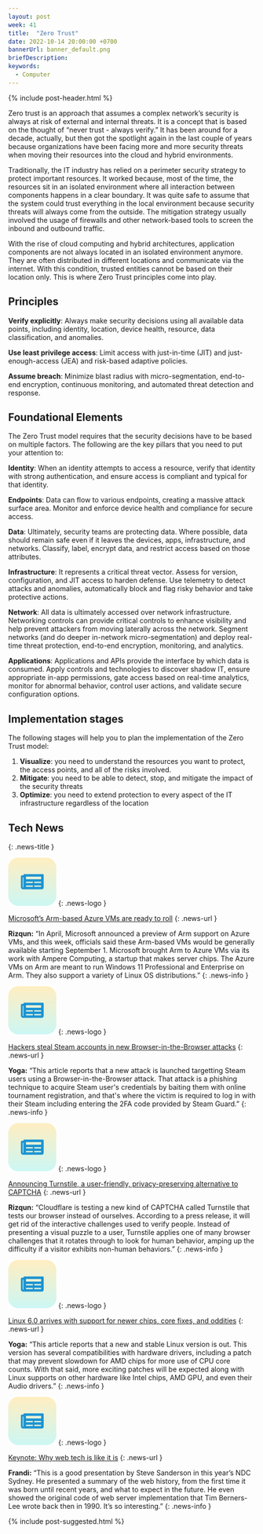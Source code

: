 ```yaml
---
layout: post
week: 41
title:  "Zero Trust"
date: 2022-10-14 20:00:00 +0700
bannerUrl: banner_default.png
briefDescription: 
keywords:
  - Computer
---
```


{% include post-header.html %}

Zero trust is an approach that assumes a complex network’s security is always at risk of external and internal threats. It is a concept that is based on the thought of “never trust - always verify.” It has been around for a decade, actually, but then got the spotlight again in the last couple of years because organizations have been facing more and more security threats when moving their resources into the cloud and hybrid environments.

Traditionally, the IT industry has relied on a perimeter security strategy to protect important resources. It worked because, most of the time, the resources sit in an isolated environment where all interaction between components happens in a clear boundary. It was quite safe to assume that the system could trust everything in the local environment because security threats will always come from the outside. The mitigation strategy usually involved the usage of firewalls and other network-based tools to screen the inbound and outbound traffic.

With the rise of cloud computing and hybrid architectures, application components are not always located in an isolated environment anymore. They are often distributed in different locations and communicate via the internet. With this condition, trusted entities cannot be based on their location only. This is where Zero Trust principles come into play.

## Principles

**Verify explicitly**: Always make security decisions using all available data points, including identity, location, device health, resource, data classification, and anomalies.

**Use least privilege access**: Limit access with just-in-time (JIT) and just-enough-access (JEA) and risk-based adaptive policies.

**Assume breach**: Minimize blast radius with micro-segmentation, end-to-end encryption, continuous monitoring, and automated threat detection and response.

## Foundational Elements

The Zero Trust model requires that the security decisions have to be based on multiple factors. The following are the key pillars that you need to put your attention to:

**Identity**: When an identity attempts to access a resource, verify that identity with strong authentication, and ensure access is compliant and typical for that identity.

**Endpoints**: Data can flow to various endpoints, creating a massive attack surface area. Monitor and enforce device health and compliance for secure access.

**Data**: Ultimately, security teams are protecting data. Where possible, data should remain safe even if it leaves the devices, apps, infrastructure, and networks. Classify, label, encrypt data, and restrict access based on those attributes.

**Infrastructure**: It represents a critical threat vector. Assess for version, configuration, and JIT access to harden defense. Use telemetry to detect attacks and anomalies, automatically block and flag risky behavior and take protective actions.

**Network**: All data is ultimately accessed over network infrastructure. Networking controls can provide critical controls to enhance visibility and help prevent attackers from moving laterally across the network. Segment networks (and do deeper in-network micro-segmentation) and deploy real-time threat protection, end-to-end encryption, monitoring, and analytics.

**Applications**: Applications and APIs provide the interface by which data is consumed. Apply controls and technologies to discover shadow IT, ensure appropriate in-app permissions, gate access based on real-time analytics, monitor for abnormal behavior, control user actions, and validate secure configuration options.

## Implementation stages

The following stages will help you to plan the implementation of the Zero Trust model:

1. **Visualize**: you need to understand the resources you want to protect, the access points, and all of the risks involved.
2. **Mitigate**: you need to be able to detect, stop, and mitigate the impact of the security threats
3. **Optimize**: you need to extend protection to every aspect of the IT infrastructure regardless of the location

## Tech News
{: .news-title }

![memo](/assets/images/tech-news.svg)
{: .news-logo }

[Microsoft’s Arm-based Azure VMs are ready to roll](https://www.zdnet.com/article/microsofts-arm-based-azure-vms-are-ready-to-roll/)
{: .news-url }

__Rizqun:__ “In April, Microsoft announced a preview of Arm support on Azure VMs, and this week, officials said these Arm-based VMs would be generally available starting September 1. Microsoft brought Arm to Azure VMs via its work with Ampere Computing, a startup that makes server chips. The Azure VMs on Arm are meant to run Windows 11 Professional and Enterprise on Arm. They also support a variety of Linux OS distributions.”
{: .news-info }

![memo](/assets/images/tech-news.svg)
{: .news-logo }

[Hackers steal Steam accounts in new Browser-in-the-Browser attacks](https://www.bleepingcomputer.com/news/security/hackers-steal-steam-accounts-in-new-browser-in-the-browser-attacks/)
{: .news-url }

__Yoga:__ “This article reports that a new attack is launched targetting Steam users using a Browser-in-the-Browser attack. That attack is a phishing technique to acquire Steam user's credentials by baiting them with online tournament registration, and that's where the victim is required to log in with their Steam including entering the 2FA code provided by Steam Guard.”
{: .news-info }

![memo](/assets/images/tech-news.svg)
{: .news-logo }

[Announcing Turnstile, a user-friendly, privacy-preserving alternative to CAPTCHA](https://blog.cloudflare.com/turnstile-private-captcha-alternative/)
{: .news-url }

__Rizqun:__ “Cloudflare is testing a new kind of CAPTCHA called Turnstile that tests our browser instead of ourselves. According to a press release, it will get rid of the interactive challenges used to verify people. Instead of presenting a visual puzzle to a user, Turnstile applies one of many browser challenges that it rotates through to look for human behavior, amping up the difficulty if a visitor exhibits non-human behaviors.”
{: .news-info }

![memo](/assets/images/tech-news.svg)
{: .news-logo }

[Linux 6.0 arrives with support for newer chips, core fixes, and oddities](https://arstechnica.com/gadgets/2022/10/linux-6-0-arrives-with-support-for-newer-chips-core-fixes-and-oddities/)
{: .news-url }

__Yoga:__ “This article reports that a new and stable Linux version is out. This version has several compatibilities with hardware drivers, including a patch that may prevent slowdown for AMD chips for more use of CPU core counts. With that said, more exciting patches will be expected along with Linux supports on other hardware like Intel chips, AMD GPU, and even their Audio drivers.”
{: .news-info }

![memo](/assets/images/tech-news.svg)
{: .news-logo }

[Keynote: Why web tech is like it is](https://youtu.be/3QEoJRjxnxQ)
{: .news-url }

__Frandi:__ “This is a good presentation by Steve Sanderson in this year’s NDC Sydney. He presented a summary of the web history, from the first time it was born until recent years, and what to expect in the future. He even showed the original code of web server implementation that Tim Berners-Lee wrote back then in 1990. It’s so interesting.”
{: .news-info }

{% include post-suggested.html %}
